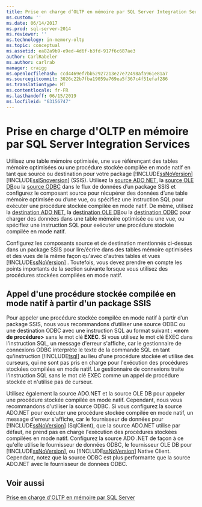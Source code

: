 ```yaml
---
title: Prise en charge d’OLTP en mémoire par SQL Server Integration Services | Microsoft Docs
ms.custom: ''
ms.date: 06/14/2017
ms.prod: sql-server-2014
ms.reviewer: ''
ms.technology: in-memory-oltp
ms.topic: conceptual
ms.assetid: ea82a9b9-e9ed-4d6f-b3fd-917f6c687ae3
author: CarlRabeler
ms.author: carlrab
manager: craigg
ms.openlocfilehash: ccd4469ef7bb52927213e27e72498afa961e81a7
ms.sourcegitcommit: 3026c22b7fba19059a769ea5f367c4f51efaf286
ms.translationtype: MT
ms.contentlocale: fr-FR
ms.lasthandoff: 06/15/2019
ms.locfileid: "63156747"
---
```

# <a name="sql-server-integration-services-support-for-in-memory-oltp"></a>Prise en charge d'OLTP en mémoire par SQL Server Integration Services
  Utilisez une table mémoire optimisée, une vue référençant des tables mémoire optimisées ou une procédure stockée compilée en mode natif en tant que source ou destination pour votre package [!INCLUDE[ssNoVersion](../../includes/ssnoversion-md.md)][!INCLUDE[ssISnoversion](../../includes/ssisnoversion-md.md)] (SSIS). Utilisez la [source ADO NET](../../integration-services/data-flow/ado-net-source.md), la [source OLE DB](../../integration-services/data-flow/ole-db-source.md)ou la [source ODBC](../../integration-services/data-flow/odbc-source.md) dans le flux de données d’un package SSIS et configurez le composant source pour récupérer des données d’une table mémoire optimisée ou d’une vue, ou spécifiez une instruction SQL pour exécuter une procédure stockée compilée en mode natif. De même, utilisez la [destination ADO NET](../../integration-services/data-flow/ado-net-destination.md), la [destination OLE DB](../../integration-services/data-flow/ole-db-destination.md)ou la [destination ODBC](../../integration-services/data-flow/odbc-destination.md) pour charger des données dans une table mémoire optimisée ou une vue, ou spécifiez une instruction SQL pour exécuter une procédure stockée compilée en mode natif.  
  
 Configurez les composants source et de destination mentionnés ci-dessus dans un package SSIS pour lire/écrire dans des tables mémoire optimisées et des vues de la même façon qu'avec d'autres tables et vues [!INCLUDE[ssNoVersion](../../includes/ssnoversion-md.md)] . Toutefois, vous devez prendre en compte les points importants de la section suivante lorsque vous utilisez des procédures stockées compilées en mode natif.  
  
## <a name="invoking-a-natively-compiled-stored-procedure-from-an-ssis-package"></a>Appel d'une procédure stockée compilée en mode natif à partir d'un package SSIS  
 Pour appeler une procédure stockée compilée en mode natif à partir d’un package SSIS, nous vous recommandons d’utiliser une source ODBC ou une destination ODBC avec une instruction SQL au format suivant : **\<nom de procédure>** sans le mot clé **EXEC**. Si vous utilisez le mot clé EXEC dans l'instruction SQL, un message d'erreur s'affiche, car le gestionnaire de connexions ODBC interprète le texte de la commande SQL en tant qu'instruction [!INCLUDE[tsql](../../includes/tsql-md.md)] au lieu d'une procédure stockée et utilise des curseurs, qui ne sont pas pris en charge pour l'exécution des procédures stockées compilées en mode natif. Le gestionnaire de connexions traite l'instruction SQL sans le mot clé EXEC comme un appel de procédure stockée et n'utilise pas de curseur.  
  
 Utilisez également la source ADO.NET et la source OLE DB pour appeler une procédure stockée compilée en mode natif. Cependant, nous vous recommandons d'utiliser la source ODBC. Si vous configurez la source ADO.NET pour exécuter une procédure stockée compilée en mode natif, un message d'erreur s'affiche, car le fournisseur de données pour [!INCLUDE[ssNoVersion](../../includes/ssnoversion-md.md)] (SqlClient), que la source ADO.NET utilise par défaut, ne prend pas en charge l'exécution des procédures stockées compilées en mode natif. Configurez la source ADO .NET de façon à ce qu'elle utilise le fournisseur de données ODBC, le fournisseur OLE DB pour [!INCLUDE[ssNoVersion](../../includes/ssnoversion-md.md)], ou [!INCLUDE[ssNoVersion](../../includes/ssnoversion-md.md)] Native Client. Cependant, notez que la source ODBC est plus performante que la source ADO.NET avec le fournisseur de données ODBC.  
  
## <a name="see-also"></a>Voir aussi  
 [Prise en charge d'OLTP en mémoire par SQL Server](sql-server-support-for-in-memory-oltp.md)  
  
  
